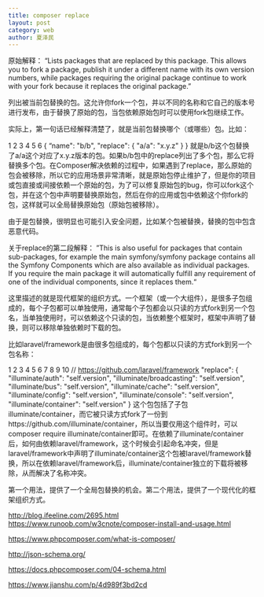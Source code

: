 ```yaml
---
title: composer replace
layout: post
category: web
author: 夏泽民
---
```

原始解释：
“Lists packages that are replaced by this package. This allows you to fork a package, publish it under a different name with its own version numbers, while packages requiring the original package continue to work with your fork because it replaces the original package.”

列出被当前包替换的包。这允许你fork一个包，并以不同的名称和它自己的版本号进行发布，由于替换了原始的包，当包依赖原始包时可以使用fork包继续工作。

实际上，第一句话已经解释清楚了，就是当前包替换哪个（或哪些）包。比如：

1
2
3
4
5
6
{
“name": "b/b",
"replace": {
    "a/a": "x.y.z"
}
}
就是b/b这个包替换了a/a这个对应了x.y.z版本的包。如果b/b包中的replace列出了多个包，那么它将替换多个包。在Composer解决依赖的过程中，如果遇到了replace，那么原始的包会被移除，所以它的应用场景非常清晰，就是原始包停止维护了，但是你的项目或包直接或间接依赖一个原始的包，为了可以修复原始包的bug，你可以fork这个包，并在这个包中声明要替换原始包，然后在你的应用或包中依赖这个你fork的包，这样就可以全局替换原始包（原始包被移除）。

由于是包替换，很明显也可能引入安全问题，比如某个包被替换，替换的包中包含恶意代码。

关于replace的第二段解释：
”This is also useful for packages that contain sub-packages, for example the main symfony/symfony package contains all the Symfony Components which are also available as individual packages. If you require the main package it will automatically fulfill any requirement of one of the individual components, since it replaces them.“

这里描述的就是现代框架的组织方式。一个框架（或一个大组件），是很多子包组成的，每个子包都可以单独使用，通常每个子包都会以只读的方式fork到另一个包名，当单独使用时，可以依赖这个只读的包，当依赖整个框架时，框架中声明了替换，则可以移除单独依赖时下载的包。

比如laravel/framework是由很多包组成的，每个包都以只读的方式fork到另一个包名称：

1
2
3
4
5
6
7
8
9
10
// https://github.com/laravel/framework
"replace": {
        "illuminate/auth": "self.version",
        "illuminate/broadcasting": "self.version",
        "illuminate/bus": "self.version",
        "illuminate/cache": "self.version",
        "illuminate/config": "self.version",
        "illuminate/console": "self.version",
        "illuminate/container": "self.version"
}
这个包包括了子包illuminate/container，而它被只读方式fork了一份到https://github.com/illuminate/container，所以当要仅用这个组件时，可以composer require illuminate/container即可。在依赖了illuminate/container后，如何由依赖laravel/framework，这个时候会引起命名冲突，但是laravel/framework中声明了illuminate/container这个包被laravel/framework替换，所以在依赖laravel/framework后，illuminate/container独立的下载将被移除，从而解决了名称冲突。

第一个用法，提供了一个全局包替换的机会。第二个用法，提供了一个现代化的框架组织方式。
<!-- more -->
http://blog.ifeeline.com/2695.html
https://www.runoob.com/w3cnote/composer-install-and-usage.html

https://www.phpcomposer.com/what-is-composer/

http://json-schema.org/

https://docs.phpcomposer.com/04-schema.html

https://www.jianshu.com/p/4d989f3bd2cd
